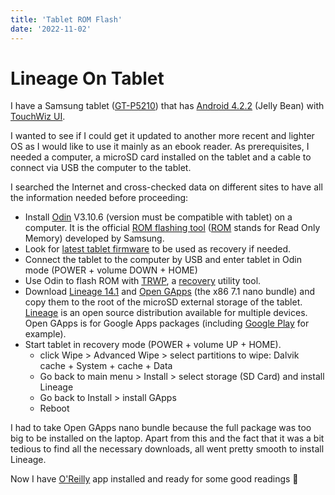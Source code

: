 ```yaml
---
title: 'Tablet ROM Flash'
date: '2022-11-02'
---
```


# Lineage On Tablet

I have a Samsung tablet ([GT-P5210](https://www.gsmarena.com/samsung_galaxy_tab_3_10_1_p5210-5478.php)) that has [Android 4.2.2](https://en.wikipedia.org/wiki/Android_Jelly_Bean) (Jelly Bean) with [TouchWiz UI](https://en.wikipedia.org/wiki/TouchWiz).

I wanted to see if I could get it updated to another more recent and lighter OS as I would like to use it mainly as an ebook reader. As prerequisites, I needed a computer, a microSD card installed on the tablet and a cable to connect via USB the computer to the tablet.

I searched the Internet and cross-checked data on different sites to have all the information needed before proceeding:
- Install [Odin](https://odindownload.com/) V3.10.6 (version must be compatible with tablet) on a computer. It is the official [ROM flashing tool](https://en.wikipedia.org/wiki/Odin_(firmware_flashing_software)) ([ROM](https://www.pcmag.com/encyclopedia/term/android-rom) stands for Read Only Memory) developed by Samsung. 
- Look for [latest tablet firmware](https://updato.com/download-samsung-galaxy-tab-3-firmware/france/gt-p5210/E7E121866BD111E69A56FA163EE8F90B/) to be used as recovery if needed.
- Connect the tablet to the computer by USB and enter tablet in Odin mode (POWER + volume DOWN + HOME)
- Use Odin to flash ROM with [TRWP](https://forum.xda-developers.com/t/recovery-gt-p52xx-unofficial-twrp-3-x-for-samsung-galaxy-tab-3-10-1.3340938/#post-65941300), a [recovery](https://twrp.me/) utility tool.
- Download [Lineage 14.1](https://forum.xda-developers.com/t/rom-gt-p52xx-unofficial-7-1-2-lineageos-14-1.3587761/) and [Open GApps](https://opengapps.org/) (the x86 7.1 nano bundle) and copy them to the root of the microSD external storage of the tablet. [Lineage](https://www.lineageos.org/) is an open source distribution available for multiple devices. Open GApps is for Google Apps packages (including [Google Play](https://play.google.com/store/apps) for example).
- Start tablet in recovery mode (POWER + volume UP + HOME).
    - click Wipe > Advanced Wipe > select partitions to wipe: Dalvik cache + System + cache + Data
    - Go back to main menu > Install > select storage (SD Card) and install Lineage
    - Go back to Install > install GApps
    - Reboot 

I had to take Open GApps nano bundle because the full package was too big to be installed on the laptop. Apart from this and the fact that it was a bit tedious to find all the necessary downloads, all went pretty smooth to install Lineage. 

Now I have [O'Reilly](https://www.oreilly.com/) app installed and ready for some good readings 📖
